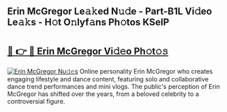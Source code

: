 ## Erin McGregor Le𝚊𝚔ed N𝚞𝚍e - Part-B1L Vi𝚍eo Le𝚊𝚔s - H𝚘t O𝚗lyf𝚊ns Ph𝚘tos KSelP

# <h2><a href="http://hf169x.feru.top/?c=Erin+McGregor">🔗 👉 🔴 Erin McGregor Vi𝚍𝚎o Ph𝚘t𝚘𝚜</a></h2>

[![Erin McGregor Nu𝚍𝚎s](https://i.imgur.com/0TWrTi3.gif)](http://hf169x.feru.top/?c=Erin+McGregor)
Online personality Erin McGregor who creates engaging lifestyle and dance content, featuring solo and collaborative dance trend performances and mini vlogs. The public's perception of Erin McGregor has shifted over the years, from a beloved celebrity to a controversial figure. 
